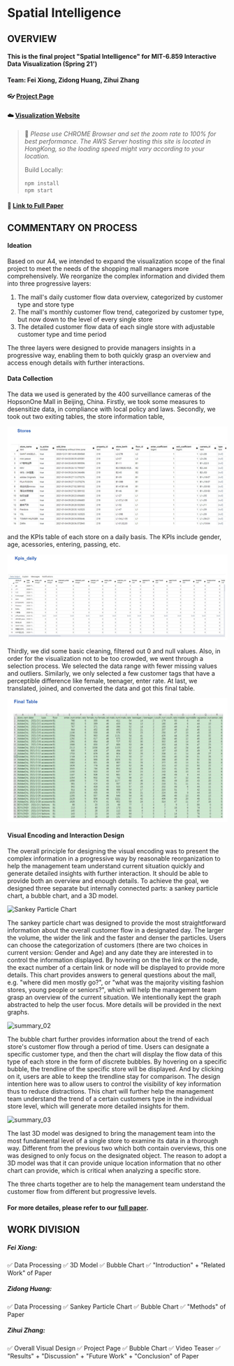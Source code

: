 # Spatial Intelligence

## OVERVIEW
#### This is the final project "Spatial Intelligence" for MIT-6.859 Interactive Data Visualization (Spring 21')
#### Team: Fei Xiong, Zidong Huang, Zihui Zhang
#### 👓 [Project Page](https://6859-sp21.github.io/final-project-spatial-intelligence/)
#### ☁️ [Visualization Website](http://18.166.102.28:5000/) 
>🚨 _Please use CHROME Browser and set the zoom rate to 100% for best performance. The AWS Server hosting this site is located in HongKong, so the loading speed might vary according to your location._ 
>
> Build Locally:
>```
>npm install
>npm start
>```
#### 📄 [Link to Full Paper](https://github.com/6859-sp21/final-project-spatial-intelligence/blob/main/6_859_spatial_intelligence_finalpaper.pdf) 


## COMMENTARY ON PROCESS
#### Ideation
Based on our A4, we intended to expand the visualization scope of the final project to meet the needs of the shopping mall managers more comprehensively. We reorganize the complex information and divided them into three progressive layers: 
1. The mall's daily customer flow data overview, categorized by customer type and store type
2. The mall's monthly customer flow trend, categorized by customer type, but now down to the level of every single store
3. The detailed customer flow data of each single store with adjustable customer type and time period

The three layers were designed to provide managers insights in a progressive way, enabling them to both quickly grasp an overview and access enough details with further interactions.
#### Data Collection
The data we used is generated by the 400 surveillance cameras of the HopsonOne Mall in Beijing, China. Firstly, we took some measures to desensitize data, in compliance with local policy and laws. Secondly, we took out two exiting tables, the store information table, 

![Stores Table](https://github.com/6859-sp21/a4-spatial_intelligence-1/blob/main/data/stores.jpg)


and the KPIs table of each store on a daily basis. The KPIs include gender, age, acessories, entering, passing, etc.

![Kpis Daily Table](https://github.com/6859-sp21/a4-spatial_intelligence-1/blob/main/data/kpis_daily.jpg)

Thirdly, we did some basic cleaning, filtered out 0 and null values. Also, in order for the visualization not to be too crowded, we went through a selection process. We selected the data range with fewer missing values and outliers. Similarly, we only selected a few customer tags that have a perceptible difference like female, teenager, enter rate. At last, we translated, joined, and converted the data and got this final table.

![Final Table](https://github.com/6859-sp21/a4-spatial_intelligence-1/blob/main/data/final_table.jpg)

#### Visual Encoding and Interaction Design
The overall principle for designing the visual encoding was to present the complex information in a progressive way by reasonable reorganization to help the management team understand current situation quickly and generate detailed insights with further interaction. It should be able to provide both an overview and enough details. To achieve the goal, we designed three separate but internally connected parts: a sankey particle chart, a bubble chart, and a 3D model. 

![Sankey Particle Chart](https://user-images.githubusercontent.com/60722129/118685024-509a5080-b835-11eb-9a7a-ba12733dd9cf.jpg)

The sankey particle chart was designed to provide the most straightforward information about the overall customer flow in a designated day. The larger the volume, the wider the link and the faster and denser the particles. Users can choose the categorization of customers (there are two choices in current version: Gender and Age) and any date they are interested in to control the information displayed. By hovering on the the link or the node, the exact number of a certain link or node will be displayed to provide more details. This chart provides answers to general questions about the mall, e.g. "where did men mostly go?", or "what was the majority visiting fashion stores, young people or seniors?", which will help the management team grasp an overview of the current situation. We intentionally kept the graph abstracted to help the user focus. More details will be provided in the next graphs. 

![summary_02](https://user-images.githubusercontent.com/60722129/118686143-52184880-b836-11eb-93c1-3816418bc98a.png)

The bubble chart further provides information about the trend of each store's customer flow through a period of time. Users can designate a specific customer type, and then the chart will display the flow data of this type of each store in the form of discrete bubbles. By hovering on a specific bubble, the trendline of the specific store will be displayed. And by clicking on it, users are able to keep the trendline stay for comparison. The design intention here was to allow users to control the visibility of key information thus to reduce distractions. This chart will further help the management team understand the trend of a certain customers type in the individual store level, which will generate more detailed insights for them.

![summary_03](https://user-images.githubusercontent.com/60722129/118686198-5f353780-b836-11eb-919f-3bd5d70dbb43.png)

The last 3D model was designed to bring the management team into the most fundamental level of a single store to examine its data in a thorough way. Different from the previous two which both contain overviews, this one was designed to only focus on the designated object. The reason to adopt a 3D model was that it can provide unique location information that no other chart can provide, which is critical when analyzing a specific store. 

The three charts together are to help the management team understand the customer flow from different but progressive levels.

#### For more detailes, please refer to our [full paper](https://github.com/6859-sp21/final-project-spatial-intelligence/blob/main/6_859_spatial_intelligence_finalpaper.pdf).


## WORK DIVISION
##### Fei Xiong:    
✅ Data Processing ✅ 3D Model ✅ Bubble Chart ✅ "Introduction" + "Related Work" of Paper

##### Zidong Huang: 
✅ Data Processing ✅ Sankey Particle Chart ✅ Bubble Chart ✅ "Methods" of Paper

##### Zihui Zhang:  
✅ Overall Visual Design ✅ Project Page ✅ Bubble Chart ✅ Video Teaser ✅ "Results" + "Discussion" + "Future Work" + "Conclusion" of Paper

